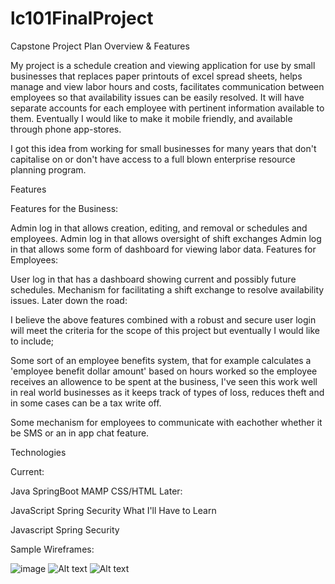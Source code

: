# lc101FinalProject
Capstone Project Plan
Overview & Features

My project is a schedule creation and viewing application for use by small businesses that replaces paper printouts of excel spread sheets, helps manage and view labor hours and costs, facilitates communication between employees so that availability issues can be easily resolved. It will have separate accounts for each employee with pertinent information available to them. Eventually I would like to make it mobile friendly, and available through phone app-stores.

I got this idea from working for small businesses for many years that don't capitalise on or don't have access to a full blown enterprise resource planning program.

Features

Features for the Business:

Admin log in that allows creation, editing, and removal or schedules and employees.
Admin log in that allows oversight of shift exchanges
Admin log in that allows some form of dashboard for viewing labor data.
Features for Employees:

User log in that has a dashboard showing current and possibly future schedules.
Mechanism for facilitating a shift exchange to resolve availability issues.
Later down the road:

I believe the above features combined with a robust and secure user login will meet the criteria for the scope of this project but eventually I would like to include;

Some sort of an employee benefits system, that for example calculates a 'employee benefit dollar amount' based on hours worked so the employee receives an allowence to be spent at the business, I've seen this work well in real world businesses as it keeps track of types of loss, reduces theft and in some cases can be a tax write off.

Some mechanism for employees to communicate with eachother whether it be SMS or an in app chat feature.

Technologies

Current:

Java
SpringBoot
MAMP
CSS/HTML
Later:

JavaScript
Spring Security
What I'll Have to Learn

Javascript
Spring Security


Sample Wireframes:

![image](https://drive.google.com/open?id=1pR5P0FWYpZZXqHMS_Q0f2QiGlw_GJm6aPwjPCpaXPtM "Login Page")
![Alt text](https://drive.google.com/open?id=1AeTty8A2qfnOLcdY2U6dd6NFjF9ke2qtAf_4lCrE-E8 "Sign Up Page")
![Alt text](https://drive.google.com/open?id=1EMqEX3IKbYaVtDp-LfPrE3tcDSR03NhX2u65uUBlz7A "View Selected Schedules")


